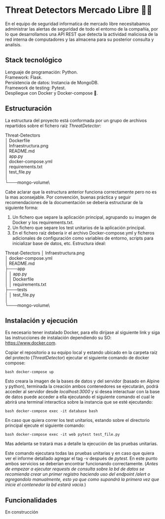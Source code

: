 #  Threat Detectors Mercado Libre 🐱‍💻
En el equipo de seguridad informatica de mercado libre necesitabamos administrar las alertas de seguridad de todo el entorno de la compañía, por lo que desarrollamos una API REST que detecta la actividad maliciosa de la red interna de computadores y las almacena para su posterior consulta y analisis.
## Stack tecnológico
Lenguaje de programación: Python. \
Framework: Flask. \
Persistencia de datos: Instancia de MongoDB. \
Framework de testing: Pytest. \
Despliegue con Docker y Docker-compose 🐋.

## Estructuración
La estructura del proyecto está conformada por un grupo de archivos repartidos sobre el fichero raíz *ThreatDetector*:

Threat-Detectors\
│   Dockerfile \
│   Infraestructura.png \
│   README.md\
│   app.py\
│   docker-compose.yml\
│   requirements.txt\
│   test_file.py\
│\
└───mongo-volume\

Cabe aclarar que la estructura anterior funciona correctamente pero no es la mas aconsejable. Por convención, buenas práctica y seguir recomendaciones de la documentación se debería estructurar de la siguiente forma:
1. Un fichero que separe la aplicación principal, agrupando su imagen de Docker y los requirements.txt.
2. Un fichero que separe los test unitarios de la aplicación principal.
3. En el fichero raíz debería ir el archivo Docker-compose.yml y ficheros adicionales de configuración como variables de entorno, scripts para inicializar base de datos, etc. 
Estructura ideal:

Threat-Detectors
│   Infraestructura.png\
│   docker-compose.yml\
│   README.md\
├───app\
│   │   app.py\
│   │   Dockerfile\
│   │   requirements.txt\
├───tests\
│   │   test_file.py\
│\
└───mongo-volume\

## Instalación y ejecución
Es necesario tener instalado Docker, para ello dirijase al siguiente link y siga las instrucciones de instalación dependiendo su SO: https://www.docker.com.





Copiar el repositorio a su equipo local y estando ubicado en la carpeta raíz del protecto (*ThreatDetector*) ejecutar el siguiente comando de docker compose:

```bash docker-compose up```

Esto creara la imagen de la bases de datos y del servidor (basado en Alpine y python), terminada la creación ambos contenedores se ejecutarán, podrá acceder al servidor desde *localhost:3000* y si desea interactuar con la base de datos puede acceder a ella ejecutando el siguiente comando el cual le abrirá una terminal interactica sobre la instancia que se esté ejecutando:

```bash docker-compose exec -it database bash```

En caso que quiera correr los test unitarios, estando sobre el directorio principal ejecute el siguiente comando:

```bash docker-compose exec -it web pytest test_file.py```

Mas adelanta se tratará mas a detalle la ejecución de las pruebas unitarias.

Este comando ejecutara todas las pruebas unitarias y en caso que quiera ver el informe detallado agregar el tag -v después de *pytest*.
En este punto ambos servicios se deberían encontrar funcionando correctamente.
(*Antes de empezar a ejecutar requests de consulta sobre la bd de datos se recomienda crear un primer registro haciendo uso del endpoint /alert o agregandolo manualmente, esto ya que como supondrá la primera vez que inicie el contenedor la bd estará vacía.*)
## Funcionalidades

En construcción
